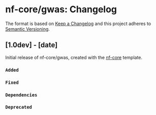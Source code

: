 # nf-core/gwas: Changelog

The format is based on [Keep a Changelog](https://keepachangelog.com/en/1.0.0/)
and this project adheres to [Semantic Versioning](https://semver.org/spec/v2.0.0.html).

## [1.0dev] - [date]

Initial release of nf-core/gwas, created with the [nf-core](https://nf-co.re/) template.

### `Added`

### `Fixed`

### `Dependencies`

### `Deprecated`
